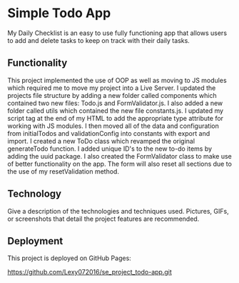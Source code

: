 # Simple Todo App

My Daily Checklist is an easy to use fully functioning app that allows users to add and delete tasks to keep on track with their daily tasks.

## Functionality

This project implemented the use of OOP as well as moving to JS modules which required me to move my project into a Live Server. I updated the projects file structure by adding a new folder called components which contained two new files: Todo.js and FormValidator.js. I also added a new folder called utils which contained the new file constants.js.
I updated my script tag at the end of my HTML to add the appropriate type attribute for working with JS modules.
I then moved all of the data and configuration from initialTodos and validationConfig into constants with export and import.
I created a new ToDo class which revamped the original generateTodo function.
I added unique ID's to the new to-do items by adding the uuid package.
I also created the FormValidator class to make use of better functionality on the app.
The form will also reset all sections due to the use of my resetValidation method.

## Technology

Give a description of the technologies and techniques used. Pictures, GIFs, or screenshots that detail the project features are recommended.

## Deployment

This project is deployed on GitHub Pages:

https://github.com/Lexy072016/se_project_todo-app.git
